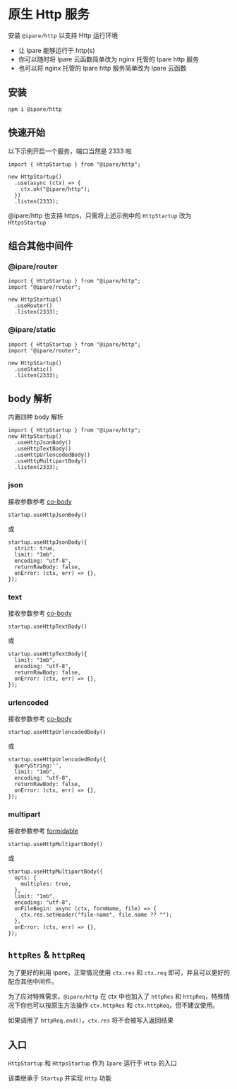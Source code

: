 # 原生 Http 服务

安装 `@ipare/http` 以支持 Http 运行环境

- 让 Ipare 能够运行于 http(s)
- 你可以随时将 Ipare 云函数简单改为 nginx 托管的 Ipare http 服务
- 也可以将 nginx 托管的 Ipare http 服务简单改为 Ipare 云函数

## 安装

```
npm i @ipare/http
```

## 快速开始

以下示例开启一个服务，端口当然是 2333 啦

```JS
import { HttpStartup } from "@ipare/http";

new HttpStartup()
  .use(async (ctx) => {
    ctx.ok("@ipare/http");
  })
  .listen(2333);
```

@ipare/http 也支持 https，只需将上述示例中的 `HttpStartup` 改为 `HttpsStartup`

## 组合其他中间件

### @ipare/router

```JS
import { HttpStartup } from "@ipare/http";
import "@ipare/router";

new HttpStartup()
  .useRouter()
  .listen(2333);
```

### @ipare/static

```JS
import { HttpStartup } from "@ipare/http";
import "@ipare/router";

new HttpStartup()
  .useStatic()
  .listen(2333);
```

## body 解析

内置四种 body 解析

```JS
import { HttpStartup } from "@ipare/http";
new HttpStartup()
  .useHttpJsonBody()
  .useHttpTextBody()
  .useHttpUrlencodedBody()
  .useHttpMultipartBody()
  .listen(2333);
```

### json

接收参数参考 [co-body](https://github.com/koajs/koa-body)

```JS
startup.useHttpJsonBody()
```

或

```JS
startup.useHttpJsonBody({
  strict: true,
  limit: "1mb",
  encoding: "utf-8",
  returnRawBody: false,
  onError: (ctx, err) => {},
});
```

### text

接收参数参考 [co-body](https://github.com/koajs/koa-body)

```JS
startup.useHttpTextBody()
```

或

```JS
startup.useHttpTextBody({
  limit: "1mb",
  encoding: "utf-8",
  returnRawBody: false,
  onError: (ctx, err) => {},
});
```

### urlencoded

接收参数参考 [co-body](https://github.com/koajs/koa-body)

```JS
startup.useHttpUrlencodedBody()
```

或

```JS
startup.useHttpUrlencodedBody({
  queryString:'',
  limit: "1mb",
  encoding: "utf-8",
  returnRawBody: false,
  onError: (ctx, err) => {},
});
```

### multipart

接收参数参考 [formidable](https://github.com/node-formidable/formidable)

```JS
startup.useHttpMultipartBody()
```

或

```JS
startup.useHttpMultipartBody({
  opts: {
    multiples: true,
  },
  limit: "1mb",
  encoding: "utf-8",
  onFileBegin: async (ctx, formName, file) => {
    ctx.res.setHeader("file-name", file.name ?? "");
  },
  onError: (ctx, err) => {},
});
```

## `httpRes` & `httpReq`

为了更好的利用 ipare，正常情况使用 `ctx.res` 和 `ctx.req` 即可，并且可以更好的配合其他中间件。

为了应对特殊需求，`@ipare/http` 在 ctx 中也加入了 `httpRes` 和 `httpReq`，特殊情况下你也可以按原生方法操作 `ctx.httpRes` 和 `ctx.httpReq`，但不建议使用。

如果调用了 `httpReq.end()`，`ctx.res` 将不会被写入返回结果

## 入口

`HttpStartup` 和 `HttpsStartup` 作为 `Ipare` 运行于 `Http` 的入口

该类继承于 `Startup` 并实现 `Http` 功能
